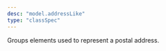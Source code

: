 ```yaml
---
desc: "model.addressLike"
type: "classSpec"
---
```


Groups elements used to represent a postal address.